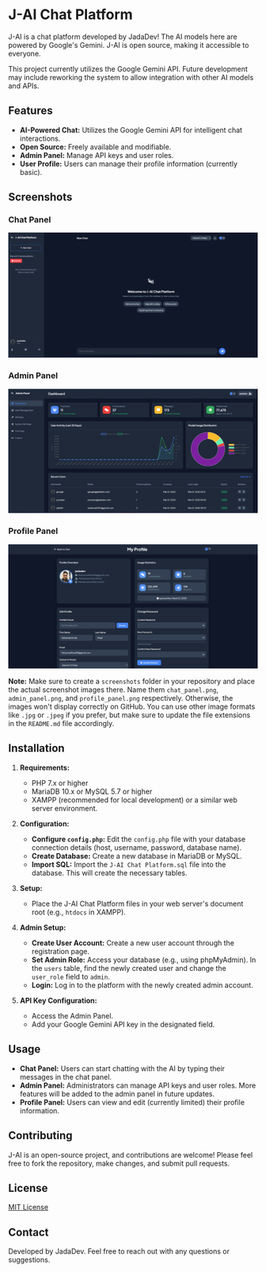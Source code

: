 # J-AI Chat Platform

J-AI is a chat platform developed by JadaDev! The AI models here are powered by Google's Gemini. J-AI is open source, making it accessible to everyone.

This project currently utilizes the Google Gemini API. Future development may include reworking the system to allow integration with other AI models and APIs.

## Features

*   **AI-Powered Chat:** Utilizes the Google Gemini API for intelligent chat interactions.
*   **Open Source:** Freely available and modifiable.
*   **Admin Panel:** Manage API keys and user roles.
*   **User Profile:** Users can manage their profile information (currently basic).

## Screenshots

### Chat Panel
![Chat Panel](https://raw.githubusercontent.com/JadaDev/J-AI-Chat-Platform/refs/heads/main/J-AI-Chat-Panel.png)

### Admin Panel
![Admin Panel](https://raw.githubusercontent.com/JadaDev/J-AI-Chat-Platform/refs/heads/main/J-AI-Admin-Panel.png)

### Profile Panel
![Profile Panel](https://raw.githubusercontent.com/JadaDev/J-AI-Chat-Platform/refs/heads/main/J-AI-Profile-Panel.png)

**Note:**  Make sure to create a `screenshots` folder in your repository and place the actual screenshot images there.  Name them `chat_panel.png`, `admin_panel.png`, and `profile_panel.png` respectively.  Otherwise, the images won't display correctly on GitHub.  You can use other image formats like `.jpg` or `.jpeg` if you prefer, but make sure to update the file extensions in the `README.md` file accordingly.

## Installation

1.  **Requirements:**
    *   PHP 7.x or higher
    *   MariaDB 10.x or MySQL 5.7 or higher
    *   XAMPP (recommended for local development) or a similar web server environment.

2.  **Configuration:**
    *   **Configure `config.php`:**  Edit the `config.php` file with your database connection details (host, username, password, database name).
    *   **Create Database:** Create a new database in MariaDB or MySQL.
    *   **Import SQL:** Import the `J-AI Chat Platform.sql` file into the database. This will create the necessary tables.

3.  **Setup:**
    *   Place the J-AI Chat Platform files in your web server's document root (e.g., `htdocs` in XAMPP).

4.  **Admin Setup:**
    *   **Create User Account:** Create a new user account through the registration page.
    *   **Set Admin Role:**  Access your database (e.g., using phpMyAdmin). In the `users` table, find the newly created user and change the `user_role` field to `admin`.
    *   **Login:** Log in to the platform with the newly created admin account.

5.  **API Key Configuration:**
    *   Access the Admin Panel.
    *   Add your Google Gemini API key in the designated field.

## Usage

*   **Chat Panel:**  Users can start chatting with the AI by typing their messages in the chat panel.
*   **Admin Panel:**  Administrators can manage API keys and user roles.  More features will be added to the admin panel in future updates.
*   **Profile Panel:** Users can view and edit (currently limited) their profile information.

## Contributing

J-AI is an open-source project, and contributions are welcome! Please feel free to fork the repository, make changes, and submit pull requests.

## License

[MIT License](LICENSE)

## Contact

Developed by JadaDev.  Feel free to reach out with any questions or suggestions.
